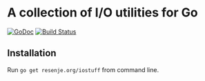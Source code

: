 # A collection of I/O utilities for Go

[![GoDoc](https://godoc.org/resenje.org/iostuff?status.svg)](https://godoc.org/resenje.org/iostuff)
[![Build Status](https://travis-ci.org/janos/iostuff.svg?branch=master)](https://travis-ci.org/janos/iostuff)

## Installation

Run `go get resenje.org/iostuff` from command line.